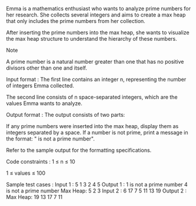 
Emma is a mathematics enthusiast who wants to analyze prime numbers for her research. She collects several integers and aims to create a max heap that only includes the prime numbers from her collection.



After inserting the prime numbers into the max heap, she wants to visualize the max heap structure to understand the hierarchy of these numbers.



Note

A prime number is a natural number greater than one that has no positive divisors other than one and itself.

Input format :
The first line contains an integer n, representing the number of integers Emma collected.

The second line consists of n space-separated integers, which are the values Emma wants to analyze.

Output format :
The output consists of two parts:

If any prime numbers were inserted into the max heap, display them as integers separated by a space.
If a number is not prime, print a message in the format: "<value> is not a prime number".


Refer to the sample output for the formatting specifications.

Code constraints :
1 ≤ n ≤ 10

1 ≤ values ≤ 100

Sample test cases :
Input 1 :
5
1 3 2 4 5
Output 1 :
1 is not a prime number
4 is not a prime number
Max Heap: 5 2 3 
Input 2 :
6
17 7 5 11 13 19
Output 2 :
Max Heap: 19 13 17 7 11 
